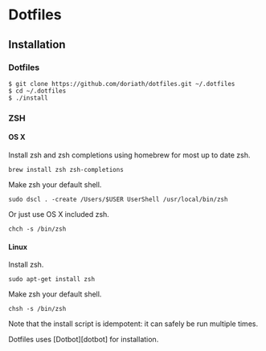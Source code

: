 # Dotfiles

## Installation

### Dotfiles

```
$ git clone https://github.com/doriath/dotfiles.git ~/.dotfiles
$ cd ~/.dotfiles
$ ./install
```

### ZSH

#### OS X

Install zsh and zsh completions using homebrew for most up to date zsh.

```
brew install zsh zsh-completions
```

Make zsh your default shell.

```
sudo dscl . -create /Users/$USER UserShell /usr/local/bin/zsh
```

Or just use OS X included zsh.

```
chch -s /bin/zsh
```

#### Linux

Install zsh.

```
sudo apt-get install zsh
```

Make zsh your default shell.

```
chsh -s /bin/zsh
```


Note that the install script is idempotent: it can safely be run multiple
times.

Dotfiles uses [Dotbot][dotbot] for installation.
